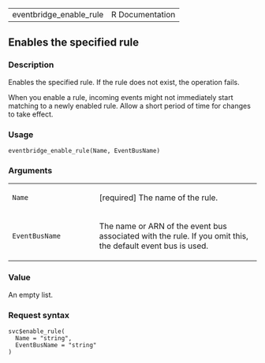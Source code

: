 <table style="width: 100%;">
<tbody>
<tr class="odd">
<td>eventbridge_enable_rule</td>
<td style="text-align: right;">R Documentation</td>
</tr>
</tbody>
</table>

## Enables the specified rule

### Description

Enables the specified rule. If the rule does not exist, the operation
fails.

When you enable a rule, incoming events might not immediately start
matching to a newly enabled rule. Allow a short period of time for
changes to take effect.

### Usage

    eventbridge_enable_rule(Name, EventBusName)

### Arguments

<table>
<colgroup>
<col style="width: 35%" />
<col style="width: 65%" />
</colgroup>
<tbody>
<tr class="odd">
<td><code id="eventbridge_enable_rule_:_Name">Name</code></td>
<td><p>[required] The name of the rule.</p></td>
</tr>
<tr class="even">
<td><code
id="eventbridge_enable_rule_:_EventBusName">EventBusName</code></td>
<td><p>The name or ARN of the event bus associated with the rule. If you
omit this, the default event bus is used.</p></td>
</tr>
</tbody>
</table>

### Value

An empty list.

### Request syntax

    svc$enable_rule(
      Name = "string",
      EventBusName = "string"
    )
